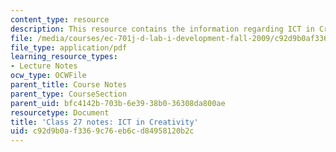 ```yaml
---
content_type: resource
description: This resource contains the information regarding ICT in Creativity.
file: /media/courses/ec-701j-d-lab-i-development-fall-2009/c92d9b0af3369c76eb6cd84958120b2c_MITEC_701JF09_lec27_notes.pdf
file_type: application/pdf
learning_resource_types:
- Lecture Notes
ocw_type: OCWFile
parent_title: Course Notes
parent_type: CourseSection
parent_uid: bfc4142b-703b-6e39-38b0-36308da800ae
resourcetype: Document
title: 'Class 27 notes: ICT in Creativity'
uid: c92d9b0a-f336-9c76-eb6c-d84958120b2c
---
```

